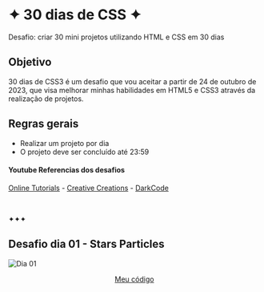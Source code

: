 # ✦ 30 dias de CSS ✦

Desafio: criar 30 mini projetos utilizando HTML e CSS em 30 dias

## Objetivo 

30 dias de CSS3 é um desafio que vou aceitar a partir de 24 de outubro de 2023, que visa melhorar minhas habilidades em HTML5 e CSS3 através da realização de projetos.


## Regras gerais

* Realizar um projeto por dia
* O projeto deve ser concluído até 23:59

#### Youtube Referencias dos desafios
[Online Tutorials](https://www.youtube.com/channel/UCbwXnUipZsLfUckBPsC7Jog) - 
[Creative Creations](https://www.youtube.com/channel/UCOKmVksbzoKJKmtu7rlEM1A) - 
[DarkCode](https://www.youtube.com/channel/UCD3KVjbb7aq2OiOffuungzw)

<br>

✦✦✦

##  Desafio dia 01 - Stars Particles <a name="id01"></a>

![Dia 01](https://github.com/itsmiuwu/30diasdeCSS/assets/124086216/63f1e076-06f2-400c-81cc-b8be067d92da.gif)


<p align="center">
  <a href="https://github.com/itsmiuwu/30diasdeCSS/tree/main/desafios/dia1">Meu código</a>
</p>

